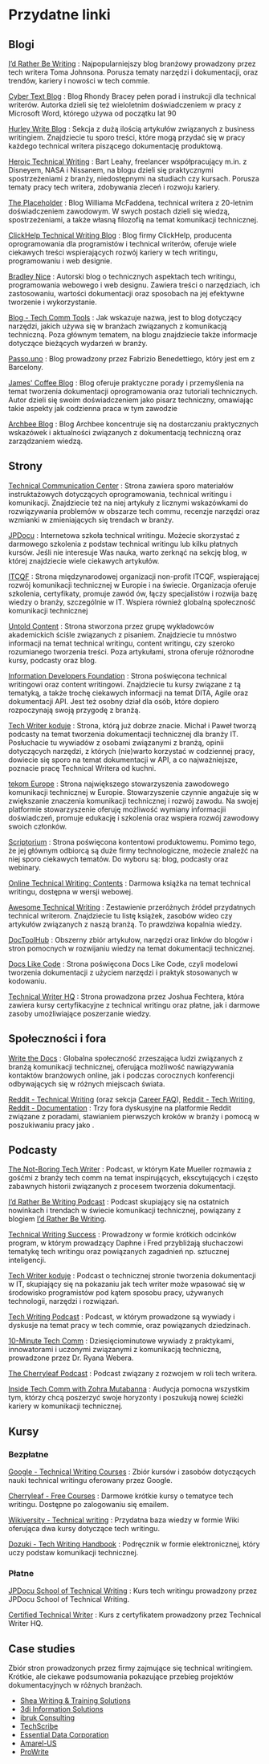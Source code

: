 # Przydatne linki

## Blogi

[I’d Rather Be Writing](https://idratherbewriting.com/)
: Najpopularniejszy blog branżowy prowadzony przez tech writera Toma Johnsona. Porusza tematy narzędzi i dokumentacji, oraz trendów, kariery i nowości w tech commie.

[Cyber Text Blog](https://cybertext.wordpress.com/)
: Blog Rhondy Bracey pełen porad i instrukcji dla technical writerów. Autorka dzieli się też wieloletnim doświadczeniem w pracy z Microsoft Word, którego używa od początku lat 90

[Hurley Write Blog](https://www.hurleywrite.com/blog/)
: Sekcja z dużą ilością artykułów związanych z business writingiem. Znajdziecie tu sporo treści, które mogą przydać się w pracy każdego technical writera piszącego dokumentację produktową.

[Heroic Technical Writing](https://heroictechwriting.com/)
: Bart Leahy, freelancer współpracujący m.in. z Disneyem, NASA i Nissanem, na blogu dzieli się praktycznymi spostrzeżeniami z branży, niedostępnymi na studiach czy kursach. Porusza tematy pracy tech writera, zdobywania zleceń i rozwoju kariery.

[The Placeholder](http://www.williammcfadden.com/)
: Blog Williama McFaddena, technical writera z 20-letnim doświadczeniem zawodowym. W swych postach dzieli się wiedzą, spostrzeżeniami, a także własną filozofią na temat komunikacji technicznej.

[ClickHelp Technical Writing Blog](https://clickhelp.com/clickhelp-technical-writing-blog/)
: Blog firmy ClickHelp, producenta oprogramowania dla programistów i technical writerów, oferuje wiele ciekawych treści wspierających rozwój kariery w tech writingu, programowaniu i web designie.

[Bradley Nice](https://bradley-nice.medium.com/)
: Autorski blog o technicznych aspektach tech writingu, programowania webowego i web designu. Zawiera treści o narzędziach, ich zastosowaniu, wartości dokumentacji oraz sposobach na jej efektywne tworzenie i wykorzystanie.

[Blog \- Tech Comm Tools](https://techcommtools.com/blog)
: Jak wskazuje nazwa, jest to blog dotyczący narzędzi, jakich używa się w branżach związanych z komunikacją techniczną. Poza głównym tematem, na blogu znajdziecie także informacje dotyczące bieżących wydarzeń w branży.

[Passo.uno](https://passo.uno/)
: Blog prowadzony przez Fabrizio Benedettiego, który jest em z Barcelony.

[James' Coffee Blog](https://jamesg.blog/technical-writing/)
: Blog oferuje praktyczne porady i przemyślenia na temat tworzenia dokumentacji oprogramowania oraz tutoriali technicznych. Autor dzieli się swoim doświadczeniem jako pisarz techniczny, omawiając takie aspekty jak codzienna praca w tym zawodzie

[Archbee Blog](https://www.archbee.com/blog)
: Blog Archbee koncentruje się na dostarczaniu praktycznych wskazówek i aktualności związanych z dokumentacją techniczną oraz zarządzaniem wiedzą.

## Strony

[Technical Communication Center](https://www.technicalcommunicationcenter.com/)
: Strona zawiera sporo materiałów instruktażowych dotyczących oprogramowania, technical writingu i komunikacji. Znajdziecie też na niej artykuły z licznymi wskazówkami do rozwiązywania problemów w obszarze tech commu, recenzje narzędzi oraz wzmianki w zmieniających się trendach w branży.

[JPDocu](https://jpdocu.teachable.com/)
: Internetowa szkoła technical writingu. Możecie skorzystać z darmowego szkolenia z podstaw technical writingu lub kilku płatnych kursów. Jeśli nie interesuje Was nauka, warto zerknąć na sekcję blog, w której znajdziecie wiele ciekawych artykułów.

[ITCQF](https://itcqf.org/)
: Strona międzynarodowej organizacji non-profit ITCQF, wspierającej rozwój komunikacji technicznej w Europie i na świecie. Organizacja oferuje szkolenia, certyfikaty, promuje zawód ów, łączy specjalistów i rozwija bazę wiedzy o branży, szczególnie w IT. Wspiera również globalną społeczność komunikacji technicznej

[Untold Content](https://untoldcontent.com/)
: Strona stworzona przez grupę wykładowców akademickich ściśle związanych z pisaniem. Znajdziecie tu mnóstwo informacji na temat technical writingu, content writingu, czy szeroko rozumianego tworzenia treści. Poza artykułami, strona oferuje różnorodne kursy, podcasty oraz blog.

[Information Developers Foundation](https://www.informationdevelopers.in/)
: Strona poświęcona technical writingowi oraz content writingowi. Znajdziecie tu kursy związane z tą tematyką, a także trochę ciekawych informacji na temat DITA, Agile oraz dokumentacji API. Jest też osobny dział dla osób, które dopiero rozpoczynają swoją przygodę z branżą.

[Tech Writer koduje](https://techwriterkoduje.pl/)
: Strona, którą już dobrze znacie. Michał i Paweł tworzą podcasty na temat tworzenia dokumentacji technicznej dla branży IT. Posłuchacie tu wywiadów z osobami związanymi z branżą, opinii dotyczących narzędzi, z których (nie)warto korzystać w codziennej pracy, dowiecie się sporo na temat dokumentacji w API, a co najważniejsze, poznacie pracę Technical Writera od kuchni.

[tekom Europe](https://www.technical-communication.org/)
: Strona największego stowarzyszenia zawodowego komunikacji technicznej w Europie. Stowarzyszenie czynnie angażuje się w zwiększanie znaczenia komunikacji technicznej i rozwój zawodu. Na swojej platformie stowarzyszenie oferuję możliwość wymiany informacjii doświadczeń, promuje edukację i szkolenia oraz wspiera rozwój zawodowy swoich członków.

[Scriptorium](https://www.scriptorium.com/)
: Strona poświęcona kontentowi produktowemu. Pomimo tego, że jej głównym odbiorcą są duże firmy technologiczne, możecie znaleźć na niej sporo ciekawych tematów. Do wyboru są: blog, podcasty oraz webinary.

[Online Technical Writing: Contents](https://mcmassociates.io/textbook/) 
: Darmowa książka na temat technical writingu, dostępna w wersji webowej.

[Awesome Technical Writing](https://github.com/BolajiAyodeji/awesome-technical-writing/blob/master/README.md)
: Zestawienie przeróżnych źródeł przydatnych technical writerom. Znajdziecie tu listę książek, zasobów wideo czy artykułów związanych z naszą branżą. To prawdziwa kopalnia wiedzy.

[DocToolHub](https://tools.doctoolhub.com/)
: Obszerny zbiór artykułow, narzędzi oraz linków do blogów i stron pomocnych w rozwijaniu wiedzy na temat dokumentacji technicznej.

[Docs Like Code](https://www.docslikecode.com/)
: Strona poświęcona Docs Like Code, czyli modelowi tworzenia dokumentacji z użyciem narzędzi i praktyk stosowanych w kodowaniu.

[Technical Writer HQ](https://technicalwriterhq.com/writing/technical-writing/)
: Strona prowadzona przez Joshua Fechtera, która zawiera kursy certyfikacyjne z technical writingu oraz płatne, jak i darmowe zasoby umożliwiające poszerzanie wiedzy.

## Społeczności i fora

[Write the Docs](https://www.writethedocs.org/)
: Globalna społeczność zrzeszająca ludzi związanych z branżą komunikacji technicznej, oferująca możliwość nawiązywania kontaktów branżowych online, jak i podczas corocznych konferencji odbywających się w różnych miejscach świata.

[Reddit - Technical Writing](https://www.reddit.com/r/technicalwriting/) (oraz sekcja [Career FAQ](https://www.reddit.com/r/technicalwriting/comments/qh5i82/career_faqs_read_this_before_asking_about/)), [Reddit - Tech Writing](https://www.reddit.com/r/techwriting/), [Reddit - Documentation](https://www.reddit.com/r/documentation/)
: Trzy fora dyskusyjne na platformie Reddit związane z poradami, stawianiem pierwszych kroków w branży i pomocą w poszukiwaniu pracy jako .

## Podcasty

[The Not-Boring Tech Writer](https://open.spotify.com/show/4JUeeRjYe2EWcFSkAsbLu8?si=f0634168fae44ff8)
: Podcast, w którym Kate Mueller rozmawia z gośćmi z branży tech comm na temat inspirujących, ekscytujących i często zabawnych historii związanych z procesem tworzenia dokumentacji.

[I’d Rather Be Writing Podcast](https://open.spotify.com/show/4HeOZfPGMMfViOhVS40QBD?si=ba4747c7c58a4ab9)
: Podcast skupiający się na ostatnich nowinkach i trendach w świecie komunikacji technicznej, powiązany z blogiem [I’d Rather Be Writing](https://idratherbewriting.com/).

[Technical Writing Success](https://open.spotify.com/show/2tFWJSw4sPk7S5O4Yl3d38?si=6b4143340c004f1b)
: Prowadzony w formie krótkich odcinków program, w którym prowadzący Daphne i Fred przybliżają słuchaczowi tematykę tech writingu oraz powiązanych zagadnień np. sztucznej inteligencji.

[Tech Writer koduje](https://open.spotify.com/show/2jhQ1Z1nAOY686RVok7O9I?si=e7d8c6e6045747bd)
: Podcast o technicznej stronie tworzenia dokumentacji w IT, skupiający się na pokazaniu jak tech writer może wpasować się w środowisko programistów pod kątem sposobu pracy, używanych technologii, narzędzi i rozwiązań. 

[Tech Writing Podcast](https://open.spotify.com/show/6UAQWn4asiUrPQfAYw21je?si=059cdb746abb4b53)
: Podcast, w którym prowadzone są wywiady i dyskusje na temat pracy w tech commie, oraz powiązanych dziedzinach.

[10-Minute Tech Comm](https://podcasts.apple.com/us/podcast/10-minute-tech-comm/id920575683)
: Dziesięciominutowe wywiady z praktykami, innowatorami i uczonymi związanymi z komunikacją techniczną, prowadzone przez Dr. Ryana Webera.

[The Cherryleaf Podcast](https://open.spotify.com/show/31eoBJphWpmC5ofXfy84Ek?si=0b675ae500974be6)
: Podcast związany z rozwojem w roli tech writera.

[Inside Tech Comm with Zohra Mutabanna](https://open.spotify.com/show/3N7tBawAgk81il2GZAMGmU?si=70fef1856ffd4589)
: Audycja pomocna wszystkim tym, którzy chcą poszerzyć swoje horyzonty i poszukują nowej ścieżki kariery w komunikacji technicznej.

## Kursy

### Bezpłatne

[Google - Technical Writing Courses](https://developers.google.com/tech-writing)
: Zbiór kursów i zasobów dotyczących nauki technical writingu oferowany przez Google.

[Cherryleaf - Free Courses](https://cherryleaf.teachable.com/courses/category/Free%20course)
: Darmowe krótkie kursy o tematyce tech writingu. Dostępne po zalogowaniu się emailem.

[Wikiversity - Technical writing](https://en.wikiversity.org/wiki/Technical_writing)
: Przydatna baza wiedzy w formie Wiki oferująca dwa kursy dotyczące tech writingu.

[Dozuki - Tech Writing Handbook](https://help.dozuki.com/Tech_Writing)
: Podręcznik w formie elektronicznej, który uczy podstaw komunikacji technicznej.

### Płatne

[JPDocu School of Technical Writing](https://www.udemy.com/user/jordanstanchev/)
: Kurs tech writingu prowadzony przez JPDocu School of Technical Writing.

[Certified Technical Writer](https://technicalwriterhq.com/technical-writing-certification/)
: Kurs z certyfikatem prowadzony przez Technical Writer HQ.

## Case studies

Zbiór stron prowadzonych przez firmy zajmujące się technical writingiem. Krótkie, ale ciekawe podsumowania pokazujące przebieg projektów dokumentacyjnych w różnych branżach.

- [Shea Writing & Training Solutions](https://www.sheaws.com/case-studies-shea-writing/)
- [3di Information Solutions](https://3di-info.com/case-studies/)
- [ibruk Consulting](https://ibruk.in/technical-writing-instructional-design-case-studies/)
- [TechScribe](https://www.techscribe.co.uk/techw/case-studies.htm)
- [Essential Data Corporation](https://essentialdata.com/case-study/)
- [Amarel-US](https://www.amarel-us.com/category/all-resources/case-studies/)
- [ProWrite](https://prowrite.com/case-studies/)


